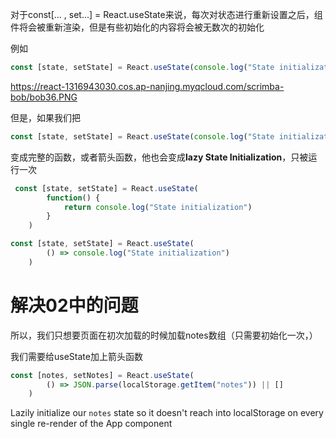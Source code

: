 对于const[... , set...] = React.useState来说，每次对状态进行重新设置之后，组件将会被重新渲染，但是有些初始化的内容将会被无数次的初始化

例如

~~~jsx
const [state, setState] = React.useState(console.log("State initialization"))
~~~

https://react-1316943030.cos.ap-nanjing.myqcloud.com/scrimba-bob/bob36.PNG

但是，如果我们把

~~~jsx
const [state, setState] = React.useState(console.log("State initialization"))
~~~

变成完整的函数，或者箭头函数，他也会变成**lazy State Initialization**，只被运行一次

~~~jsx
 const [state, setState] = React.useState(
        function() { 
            return console.log("State initialization")
        }
    )
~~~

~~~jsx
const [state, setState] = React.useState(
        () => console.log("State initialization")
    )
~~~



# 解决02中的问题

所以，我们只想要页面在初次加载的时候加载notes数组（只需要初始化一次，）

我们需要给useState加上箭头函数

~~~jsx
const [notes, setNotes] = React.useState(
        () => JSON.parse(localStorage.getItem("notes")) || []
    )
~~~

Lazily initialize our `notes` state so it doesn't reach into localStorage on every single re-render of the App component